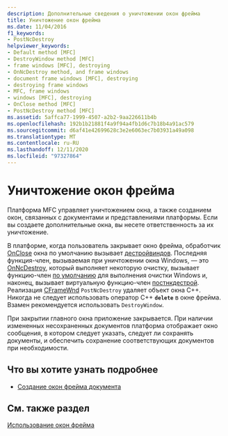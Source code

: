 ```yaml
---
description: Дополнительные сведения о уничтожении окон фрейма
title: Уничтожение окон фрейма
ms.date: 11/04/2016
f1_keywords:
- PostNcDestroy
helpviewer_keywords:
- Default method [MFC]
- DestroyWindow method [MFC]
- frame windows [MFC], destroying
- OnNcDestroy method, and frame windows
- document frame windows [MFC], destroying
- destroying frame windows
- MFC, frame windows
- windows [MFC], destroying
- OnClose method [MFC]
- PostNcDestroy method [MFC]
ms.assetid: 5affca77-1999-4507-a2b2-9aa226611b4b
ms.openlocfilehash: 192b1b21881f4a9f94a4fb1d6c7b18b4a91ac579
ms.sourcegitcommit: d6af41e42699628c3e2e6063ec7b03931a49a098
ms.translationtype: MT
ms.contentlocale: ru-RU
ms.lasthandoff: 12/11/2020
ms.locfileid: "97327864"
---
```

# <a name="destroying-frame-windows"></a>Уничтожение окон фрейма

Платформа MFC управляет уничтожением окна, а также созданием окон, связанных с документами и представлениями платформы. Если вы создаете дополнительные окна, вы несете ответственность за их уничтожение.

В платформе, когда пользователь закрывает окно фрейма, обработчик [OnClose](reference/cwnd-class.md#onclose) окна по умолчанию вызывает [дестройвиндов](reference/cwnd-class.md#destroywindow). Последняя функция-член, вызываемая при уничтожении окна Windows, — это [OnNcDestroy](reference/cwnd-class.md#onncdestroy), который выполняет некоторую очистку, вызывает функцию-член [по умолчанию](reference/cwnd-class.md#default) для выполнения очистки Windows и, наконец, вызывает виртуальную функцию-член [постнкдестрой](reference/cwnd-class.md#postncdestroy). Реализация [CFrameWnd](reference/cframewnd-class.md) `PostNcDestroy` удаляет объект окна C++. Никогда не следует использовать оператор C++ **`delete`** в окне фрейма. Взамен рекомендуется использовать `DestroyWindow`.

При закрытии главного окна приложение закрывается. При наличии измененных несохраненных документов платформа отображает окно сообщения, в котором следует указать, следует ли сохранять документы, и обеспечить сохранение соответствующих документов при необходимости.

## <a name="what-do-you-want-to-know-more-about"></a>Что вы хотите узнать подробнее

- [Создание окон фрейма документа](creating-document-frame-windows.md)

## <a name="see-also"></a>См. также раздел

[Использование окон фрейма](using-frame-windows.md)
